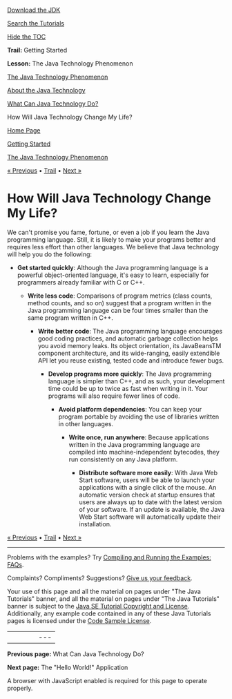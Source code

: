 [Download
the JDK](http://java.sun.com/javase/6/download.jsp)
  
[Search the
Tutorials](../../search.html)
  
[Hide the TOC](javascript:toggleLeft())

**Trail:** Getting Started
  
**Lesson:** The Java Technology Phenomenon

[The Java Technology Phenomenon](index.html)

[About the Java Technology](definition.html)

[What Can Java Technology Do?](cando.html)

How Will Java Technology Change My Life?

[Home Page](../../index.html)
>
[Getting Started](../index.html)
>
[The Java Technology Phenomenon](index.html)

[« Previous](cando.html) • [Trail](../TOC.html) • [Next »](../cupojava/index.html)

# How Will Java Technology Change My Life?

We can't promise you fame, fortune, or even a job
if you learn the Java programming language.
Still, it is likely to make your programs
better and requires less
effort than other languages. We believe that Java technology
will help you do the
following:

* **Get started quickly**:
  Although the Java programming language is a powerful object-oriented
  language, it's easy to
  learn, especially for programmers already
  familiar with C or C++.

  * **Write less code**:
    Comparisons of program metrics (class counts,
    method counts, and so on)
    suggest that a program written in the Java programming language can be
    four times smaller than
    the same program written in C++.

    * **Write better code**:
      The Java programming language encourages good coding
      practices, and automatic garbage
      collection helps you avoid memory leaks. Its
      object orientation, its
      JavaBeansTM component architecture, and its
      wide-ranging, easily
      extendible API let you reuse existing,
      tested code and introduce
      fewer bugs.

      * **Develop programs more quickly**:
        The Java programming language is simpler than C++, and as such,
        your development time could be up to twice as fast when writing in it.
        Your programs will also require fewer lines of code.

        * **Avoid platform dependencies**:
          You can keep your program portable by avoiding
          the use of libraries
          written in other languages.

          * **Write once, run anywhere**:
            Because applications written in the Java programming language are compiled into
            machine-independent
            bytecodes, they run consistently on any Java
            platform.

            * **Distribute software more easily**:
              With Java Web Start software, users will be able to launch your applications
              with a single click of the mouse.
              An automatic version check at startup ensures that users are always up
              to date with the latest version of your software. If an update is available, the Java Web Start
              software will automatically update their installation.

[« Previous](cando.html)
•
[Trail](../TOC.html)
•
[Next »](../cupojava/index.html)

---

Problems with the examples? Try [Compiling and Running
the Examples: FAQs](../../information/run-examples.html).
  
Complaints? Compliments? Suggestions? [Give
us your feedback](http://download.oracle.com/javase/feedback.html).

Your use of this page and all the material on pages under "The Java Tutorials" banner,
and all the material on pages under "The Java Tutorials" banner is subject to the [Java SE Tutorial Copyright
and License](../../information/license.html).
Additionally, any example code contained in any of these Java
Tutorials pages is licensed under the
[Code
Sample License](http://developers.sun.com/license/berkeley_license.html).

|  |  |  |  |  |
| --- | --- | --- | --- | --- |
| |  |  | | --- | --- | | duke image | Oracle logo | | [About Oracle](http://www.oracle.com/us/corporate/index.html) | [Oracle Technology Network](http://www.oracle.com/technology/index.html) | [Terms of Service](https://www.samplecode.oracle.com/servlets/CompulsoryClickThrough?type=TermsOfService) | Copyright © 1995, 2011 Oracle and/or its affiliates. All rights reserved. |

**Previous page:** What Can Java Technology Do?
  
**Next page:** The "Hello World!" Application




A browser with JavaScript enabled is required for this page to operate properly.
